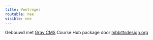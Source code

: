 ```yaml
---
title: Voetregel
routable: nee
visible: nee
---
```

Gebouwd met [Grav CMS](http://getgrav.org) Course Hub package door [ hibbittsdesign.org](http://hibbittsdesign.org)
